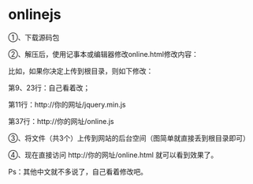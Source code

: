# onlinejs

①、下载源码包

②、解压后，使用记事本或编辑器修改online.html修改内容：

比如，如果你决定上传到根目录，则如下修改：

第9、23行：自己看着改；

第11行：http://你的网址/jquery.min.js

第37行：http://你的网址/online.js

③、将文件（共3个）上传到网站的后台空间（图简单就直接丢到根目录即可）

④、现在直接访问 http://你的网址/online.html 就可以看到效果了。

Ps：其他中文就不多说了，自己看着修改吧。

